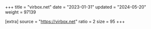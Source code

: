 +++
title = "virbox.net"
date = "2023-01-31"
updated = "2024-05-20"
weight = 97139

[extra]
source = "https://virbox.net"
ratio = 2
size = 95
+++
